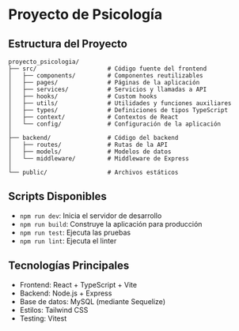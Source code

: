 # Proyecto de Psicología

## Estructura del Proyecto

```
proyecto_psicologia/
├── src/                    # Código fuente del frontend
│   ├── components/         # Componentes reutilizables
│   ├── pages/              # Páginas de la aplicación
│   ├── services/           # Servicios y llamadas a API
│   ├── hooks/              # Custom hooks
│   ├── utils/              # Utilidades y funciones auxiliares
│   ├── types/              # Definiciones de tipos TypeScript
│   ├── context/            # Contextos de React
│   └── config/             # Configuración de la aplicación
│
├── backend/                # Código del backend
│   ├── routes/             # Rutas de la API
│   ├── models/             # Modelos de datos
│   └── middleware/         # Middleware de Express
│
└── public/                 # Archivos estáticos
```

## Scripts Disponibles

- `npm run dev`: Inicia el servidor de desarrollo
- `npm run build`: Construye la aplicación para producción
- `npm run test`: Ejecuta las pruebas
- `npm run lint`: Ejecuta el linter

## Tecnologías Principales

- Frontend: React + TypeScript + Vite
- Backend: Node.js + Express
- Base de datos: MySQL (mediante Sequelize)
- Estilos: Tailwind CSS
- Testing: Vitest
